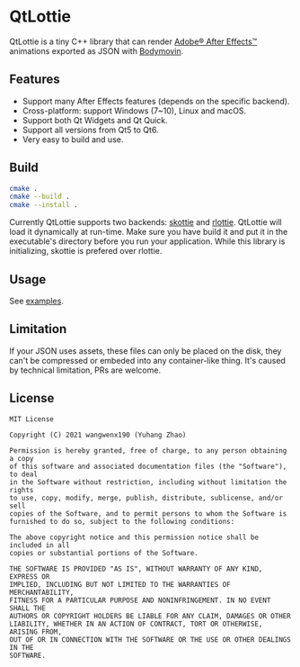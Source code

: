 # QtLottie

QtLottie is a tiny C++ library that can render [Adobe® After Effects™](http://www.adobe.com/products/aftereffects.html) animations exported as JSON with [Bodymovin](https://github.com/airbnb/lottie-web).

## Features

- Support many After Effects features (depends on the specific backend).
- Cross-platform: support Windows (7~10), Linux and macOS.
- Support both Qt Widgets and Qt Quick.
- Support all versions from Qt5 to Qt6.
- Very easy to build and use.

## Build

```bash
cmake .
cmake --build .
cmake --install .
```

Currently QtLottie supports two backends: [skottie](https://skia.org/user/modules/skottie) and [rlottie](https://github.com/Samsung/rlottie). QtLottie will load it dynamically at run-time. Make sure you have build it and put it in the executable's directory before you run your application. While this library is initializing, skottie is prefered over rlottie.

## Usage

See [examples](/examples).

## Limitation

If your JSON uses assets, these files can only be placed on the disk, they can't be compressed or embeded into any container-like thing. It's caused by technical limitation, PRs are  welcome.

## License

```text
MIT License

Copyright (C) 2021 wangwenx190 (Yuhang Zhao)

Permission is hereby granted, free of charge, to any person obtaining a copy
of this software and associated documentation files (the "Software"), to deal
in the Software without restriction, including without limitation the rights
to use, copy, modify, merge, publish, distribute, sublicense, and/or sell
copies of the Software, and to permit persons to whom the Software is
furnished to do so, subject to the following conditions:

The above copyright notice and this permission notice shall be included in all
copies or substantial portions of the Software.

THE SOFTWARE IS PROVIDED "AS IS", WITHOUT WARRANTY OF ANY KIND, EXPRESS OR
IMPLIED, INCLUDING BUT NOT LIMITED TO THE WARRANTIES OF MERCHANTABILITY,
FITNESS FOR A PARTICULAR PURPOSE AND NONINFRINGEMENT. IN NO EVENT SHALL THE
AUTHORS OR COPYRIGHT HOLDERS BE LIABLE FOR ANY CLAIM, DAMAGES OR OTHER
LIABILITY, WHETHER IN AN ACTION OF CONTRACT, TORT OR OTHERWISE, ARISING FROM,
OUT OF OR IN CONNECTION WITH THE SOFTWARE OR THE USE OR OTHER DEALINGS IN THE
SOFTWARE.
```
